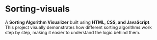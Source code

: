 # Sorting-visuals
A **Sorting Algorithm Visualizer** built using **HTML, CSS, and JavaScript**.   This project visually demonstrates how different sorting algorithms work step by step, making it easier to understand the logic behind them.
